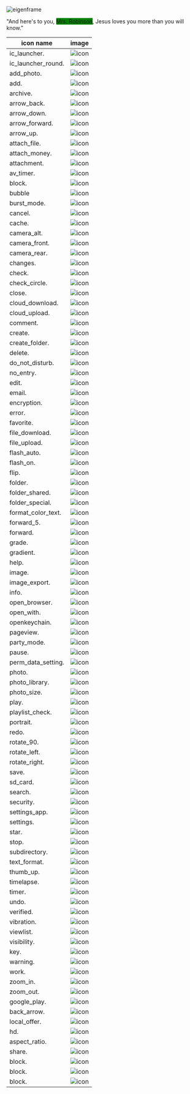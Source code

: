 

![eigenframe](../res/icon/eigenframe.png "eigenframe")


"And here's to you, <span style="background-color:green">Mrs. Robinson</span>, Jesus loves you more than you will know."


icon name | image
--------- | ----- 
ic_launcher. | ![icon](../res/icon/mipmap-hdpi/ic_launcher.png "icon")
ic_launcher_round. | ![icon](../res/icon/mipmap-hdpi/ic_launcher_round.png "icon")
add_photo. | ![icon](../res/icon/black/ic_add_a_photo_black_24dp.png "icon")
add. | ![icon](../res/icon/black/ic_add_black_24dp.png "icon")
archive. | ![icon](../res/icon/black/ic_archive_black_24dp.png "icon")
arrow_back. | ![icon](../res/icon/black/ic_arrow_back_black_24dp.png "icon")
arrow_down. | ![icon](../res/icon/black/ic_arrow_downward_black_24dp.png "icon")
arrow_forward. | ![icon](../res/icon/black/ic_arrow_forward_black_24dp.png "icon")
arrow_up. | ![icon](../res/icon/black/ic_arrow_upward_black_24dp.png "icon")
attach_file. | ![icon](../res/icon/black/ic_attach_file_black_24dp.png "icon")
attach_money. | ![icon](../res/icon/black/ic_attach_money_black_24dp.png "icon")
attachment. | ![icon](../res/icon/black/ic_attachment_black_24dp.png "icon")
av_timer. | ![icon](../res/icon/black/ic_av_timer_black_24dp.png "icon")
block. | ![icon](../res/icon/black/ic_block_black_24dp.png "icon")
bubble | ![icon](../res/icon/black/ic_bubble_chart_black_24dp.png "icon")
burst_mode. | ![icon](../res/icon/black/ic_burst_mode_black_24dp.png "icon")
cancel. | ![icon](../res/icon/black/ic_cancel_black_24dp.png "icon")
cache. | ![icon](../res/icon/black/ic_cache_black_24dp.png "icon")
camera_alt. | ![icon](../res/icon/black/ic_camera_alt_black_24dp.png "icon")
camera_front. | ![icon](../res/icon/black/ic_camera_front_black_24dp.png "icon")
camera_rear. | ![icon](../res/icon/black/ic_camera_rear_black_24dp.png "icon")
changes. | ![icon](../res/icon/black/ic_change_history_black_24dp.png "icon")
check. | ![icon](../res/icon/black/ic_check_black_24dp.png "icon")
check_circle. | ![icon](../res/icon/black/ic_check_circle_black_24dp.png "icon")
close. | ![icon](../res/icon/black/ic_close_black_24dp.png "icon")
cloud_download. | ![icon](../res/icon/black/ic_cloud_download_black_24dp.png "icon")
cloud_upload. | ![icon](../res/icon/black/ic_cloud_upload_black_24dp.png "icon")
comment. | ![icon](../res/icon/black/ic_comment_black_24dp.png "icon")
create. | ![icon](../res/icon/black/ic_create_black_24dp.png "icon")
create_folder. | ![icon](../res/icon/black/ic_create_new_folder_black_24dp.png "icon")
delete. | ![icon](../res/icon/black/ic_delete_black_24dp.png "icon")
do_not_disturb. | ![icon](../res/icon/black/ic_do_not_disturb_black_24dp.png "icon")
no_entry. | ![icon](../res/icon/black/ic_do_not_disturb_on_black_24dp.png "icon")
edit. | ![icon](../res/icon/black/ic_edit_black_24dp.png "icon")
email. | ![icon](../res/icon/black/ic_email_black_24dp.png "icon")
encryption. | ![icon](../res/icon/black/ic_enhanced_encryption_black_24dp.png "icon")
error. | ![icon](../res/icon/black/ic_error_black_24dp.png "icon")
favorite. | ![icon](../res/icon/black/ic_favorite_black_24dp.png "icon")
file_download. | ![icon](../res/icon/black/ic_file_download_black_24dp.png "icon")
file_upload. | ![icon](../res/icon/black/ic_file_upload_black_24dp.png "icon")
flash_auto. | ![icon](../res/icon/black/ic_flash_auto_black_24dp.png "icon")
flash_on. | ![icon](../res/icon/black/ic_flash_on_black_24dp.png "icon")
flip. | ![icon](../res/icon/black/ic_flip_black_24dp.png "icon")
folder. | ![icon](../res/icon/black/ic_folder_black_24dp.png "icon")
folder_shared. | ![icon](../res/icon/black/ic_folder_shared_black_24dp.png "icon")
folder_special. | ![icon](../res/icon/black/ic_folder_special_black_24dp.png "icon")
format_color_text. | ![icon](../res/icon/black/ic_format_color_text_black_24dp.png "icon")
forward_5. | ![icon](../res/icon/black/ic_forward_5_black_24dp.png "icon")
forward. | ![icon](../res/icon/black/ic_forward_black_24dp.png "icon")
grade. | ![icon](../res/icon/black/ic_grade_black_24dp.png "icon")
gradient. | ![icon](../res/icon/black/ic_gradient_black_24dp.png "icon")
help. | ![icon](../res/icon/black/ic_help_black_24dp.png "icon")
image. | ![icon](../res/icon/black/ic_image_black_24dp.png "icon")
image_export. | ![icon](../res/icon/black/ic_image_export_black_24dp.png "icon")
info. | ![icon](../res/icon/black/ic_info_black_24dp.png "icon")
open_browser. | ![icon](../res/icon/black/ic_open_browser_black_24dp.png "icon")
open_with. | ![icon](../res/icon/black/ic_open_with_black_24dp.png "icon")
openkeychain. | ![icon](../res/icon/ic_openkeychain.png "icon")
pageview. | ![icon](../res/icon/black/ic_pageview_black_24dp.png "icon")
party_mode. | ![icon](../res/icon/black/ic_party_mode_black_24dp.png "icon")
pause. | ![icon](../res/icon/black/ic_pause_black_24dp.png "icon")
perm_data_setting. | ![icon](../res/icon/black/ic_perm_data_setting_black_24dp.png "icon")
photo. | ![icon](../res/icon/black/ic_photo_camera_black_24dp.png "icon")
photo_library. | ![icon](../res/icon/black/ic_photo_library_black_24dp.png "icon")
photo_size. | ![icon](../res/icon/black/ic_photo_size_select_large_black_24dp.png "icon")
play. | ![icon](../res/icon/black/ic_play_arrow_black_24dp.png "icon")
playlist_check. | ![icon](../res/icon/black/ic_playlist_add_check_black_24dp.png "icon")
portrait. | ![icon](../res/icon/black/ic_portrait_black_24dp.png "icon")
redo. | ![icon](../res/icon/black/ic_redo_black_24dp.png "icon")
rotate_90. | ![icon](../res/icon/black/ic_rotate_90_degrees_ccw_black_24dp.png "icon")
rotate_left. | ![icon](../res/icon/black/ic_rotate_left_black_24dp.png "icon")
rotate_right. | ![icon](../res/icon/black/ic_rotate_right_black_24dp.png "icon")
save. | ![icon](../res/icon/black/ic_save_black_24dp.png "icon")
sd_card. | ![icon](../res/icon/black/ic_sd_card_black_24dp.png "icon")
search. | ![icon](../res/icon/black/ic_search_black_24dp.png "icon")
security. | ![icon](../res/icon/black/ic_security_black_24dp.png "icon")
settings_app. | ![icon](../res/icon/black/ic_settings_applications_black_24dp.png "icon")
settings. | ![icon](../res/icon/black/ic_settings_black_24dp.png "icon")
star. | ![icon](../res/icon/black/ic_star_black_24dp.png "icon")
stop. | ![icon](../res/icon/black/ic_stop_black_24dp.png "icon")
subdirectory. | ![icon](../res/icon/black/ic_subdirectory_arrow_right_black_24dp.png "icon")
text_format. | ![icon](../res/icon/black/ic_text_format_black_24dp.png "icon")
thumb_up. | ![icon](../res/icon/black/ic_thumb_up_black_24dp.png "icon")
timelapse. | ![icon](../res/icon/black/ic_timelapse_black_24dp.png "icon")
timer. | ![icon](../res/icon/black/ic_timer_black_24dp.png "icon")
undo. | ![icon](../res/icon/black/ic_undo_black_24dp.png "icon")
verified. | ![icon](../res/icon/black/ic_verified_user_black_24dp.png "icon")
vibration. | ![icon](../res/icon/black/ic_vibration_black_24dp.png "icon")
viewlist. | ![icon](../res/icon/black/ic_view_list_black_24dp.png "icon")
visibility. | ![icon](../res/icon/black/ic_visibility_black_24dp.png "icon")
key. | ![icon](../res/icon/black/ic_vpn_key_black_24dp.png "icon")
warning. | ![icon](../res/icon/black/ic_warning_black_24dp.png "icon")
work. | ![icon](../res/icon/black/ic_work_black_24dp.png "icon")
zoom_in. | ![icon](../res/icon/black/ic_zoom_in_black_24dp.png "icon")
zoom_out. | ![icon](../res/icon/black/ic_zoom_out_black_24dp.png "icon")
google_play. | ![icon](../res/icon/black/google_play_black_24dp.png "icon")
back_arrow. | ![icon](../res/icon/black/ic_back_arrow_black_24dp.png "icon")
local_offer. | ![icon](../res/icon/black/ic_local_offer_black_24dp.png "icon")
hd. | ![icon](../res/icon/black/ic_hd_black_24dp.png "icon")
aspect_ratio. | ![icon](../res/icon/black/ic_aspect_ratio_black_24dp.png "icon")
share. | ![icon](../res/icon/black/baseline_share_black_24dp.png "icon")
block. | ![icon](../res/icon/black/ic_block_black_24dp.png "icon")
block. | ![icon](../res/icon/black/ic_block_black_24dp.png "icon")
block. | ![icon](../res/icon/black/ic_block_black_24dp.png "icon")

